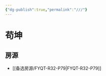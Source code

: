 ```yaml
---
{"dg-publish":true,"permalink":"///"}
---
```



# 苟坤

## 房源

- [[备选房源/FYQT-R32-P79\|FYQT-R32-P79]]

